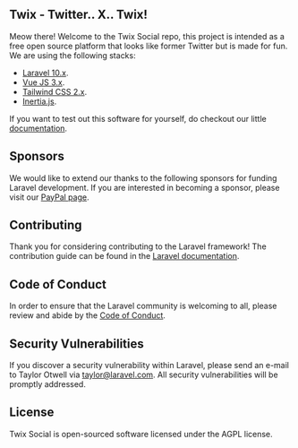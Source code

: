 ## Twix - Twitter.. X.. Twix!

Meow there! Welcome to the Twix Social repo, this project is intended as a free open source platform that looks like former Twitter but is made for fun. We are using the following stacks:

- [Laravel 10.x](https://laravel.com/).
- [Vue JS 3.x](https://vuejs.org/).
- [Tailwind CSS 2.x](https://tailwindcss.com/).
- [Inertia.js](https://inertiajs.com/).


If you want to test out this software for yourself, do checkout our little [documentation](/docs/install.md).

## Sponsors

We would like to extend our thanks to the following sponsors for funding Laravel development. If you are interested in becoming a sponsor, please visit our [PayPal page](https://patreon.com/mstdn).

## Contributing

Thank you for considering contributing to the Laravel framework! The contribution guide can be found in the [Laravel documentation](https://laravel.com/docs/contributions).

## Code of Conduct

In order to ensure that the Laravel community is welcoming to all, please review and abide by the [Code of Conduct](https://laravel.com/docs/contributions#code-of-conduct).

## Security Vulnerabilities

If you discover a security vulnerability within Laravel, please send an e-mail to Taylor Otwell via [taylor@laravel.com](mailto:taylor@laravel.com). All security vulnerabilities will be promptly addressed.

## License

Twix Social is open-sourced software licensed under the AGPL license.
